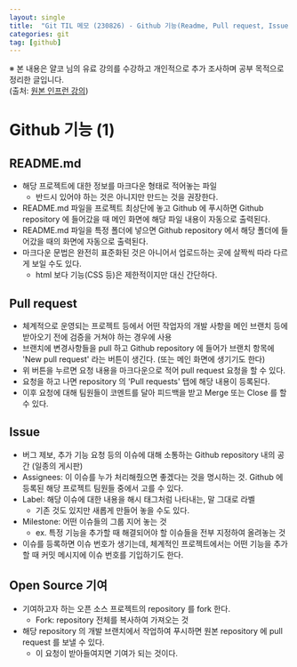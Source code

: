 ```yaml
---
layout: single
title:  "Git TIL 메모 (230826) - Github 기능(Readme, Pull request, Issue, Open source)"
categories: git
tag: [github]
---
```


※ 본 내용은 얄코 님의 유료 강의를 수강하고 개인적으로 추가 조사하며 공부 목적으로 정리한 글입니다.  
(출처: [원본 인프런 강의](https://www.inflearn.com/course/%EC%A0%9C%EB%8C%80%EB%A1%9C-%ED%8C%8C%EB%8A%94-%EA%B9%83#))  

# Github 기능 (1)

## README.md
- 해당 프로젝트에 대한 정보를 마크다운 형태로 적어놓는 파일
    - 반드시 있어야 하는 것은 아니지만 만드는 것을 권장한다.
- README.md 파일을 프로젝트 최상단에 놓고 Github 에 푸시하면 Github repository 에 들어갔을 때 메인 화면에 해당 파일 내용이 자동으로 출력된다.
- README.md 파일을 특정 폴더에 넣으면 Github repository 에서 해당 폴더에 들어갔을 때의 화면에 자동으로 출력된다.
- 마크다운 문법은 완전히 표준화된 것은 아니어서 업로드하는 곳에 살짝씩 따라 다르게 보일 수도 있다.
    - html 보다 기능(CSS 등)은 제한적이지만 대신 간단하다.

## Pull request
- 체계적으로 운영되는 프로젝트 등에서 어떤 작업자의 개발 사항을 메인 브랜치 등에 받아오기 전에 검증을 거쳐야 하는 경우에 사용
- 브랜치에 변경사항들을 pull 하고 Github repository 에 들어가 브랜치 항목에 'New pull request' 라는 버튼이 생긴다. (또는 메인 화면에 생기기도 한다)
- 위 버튼을 누르면 요청 내용을 마크다운으로 적어 pull request 요청을 할 수 있다.
- 요청을 하고 나면 repository 의 'Pull requests' 탭에 해당 내용이 등록된다.
- 이후 요청에 대해 팀원들이 코멘트를 달아 피드백을 받고 Merge 또는 Close 를 할 수 있다. 

## Issue
- 버그 제보, 추가 기능 요청 등의 이슈에 대해 소통하는 Github repository  내의 공간 (일종의 게시판)
- Assignees: 이 이슈를 누가 처리해줬으면 좋겠다는 것을 명시하는 것. Github 에 등록된 해당 프로젝트 팀원들 중에서 고를 수 있다.
- Label: 해당 이슈에 대한 내용을 해시 태그처럼 나타내는, 말 그대로 라벨
    - 기존 것도 있지만 새롭게 만들어 놓을 수도 있다.
- Milestone: 어떤 이슈들의 그룹 지어 놓는 것
    - ex. 특정 기능을 추가할 때 해결되어야 할 이슈들을 전부 지정하여 올려놓는 것
- 이슈를 등록하면 이슈 번호가 생기는데, 체계적인 프로젝트에서는 어떤 기능을 추가할 때 커밋 메시지에 이슈 번호를 기입하기도 한다.

## Open Source 기여
- 기여하고자 하는 오픈 소스 프로젝트의 repository 를 fork 한다.
    - Fork: repository  전체를 복사하여 가져오는 것
- 해당 repository 의 개발 브랜치에서 작업하여 푸시하면 원본 repository 에 pull request 를 보낼 수 있다.
    - 이 요청이 받아들여지면 기여가 되는 것이다.

